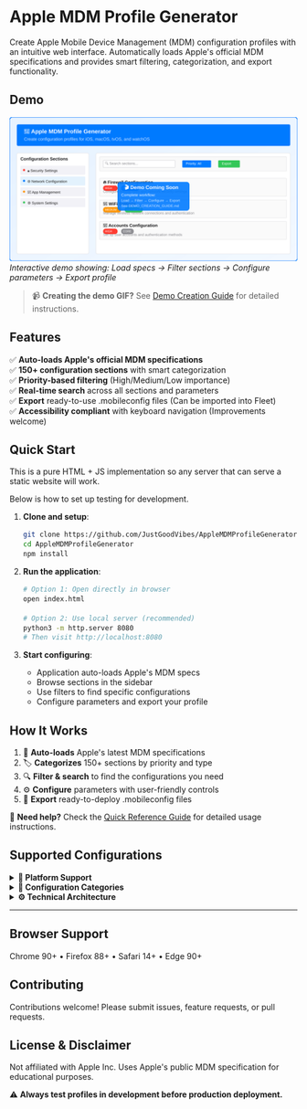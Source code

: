 # Apple MDM Profile Generator

Create Apple Mobile Device Management (MDM) configuration profiles with an intuitive web interface. Automatically loads Apple's official MDM specifications and provides smart filtering, categorization, and export functionality.

## Demo

![Apple MDM Profile Generator Demo](images/demo-placeholder.svg)
*Interactive demo showing: Load specs → Filter sections → Configure parameters → Export profile*

> 📹 **Creating the demo GIF?** See [Demo Creation Guide](docs/DEMO_CREATION_GUIDE.md) for detailed instructions.

## Features

✅ **Auto-loads Apple's official MDM specifications**  
✅ **150+ configuration sections** with smart categorization  
✅ **Priority-based filtering** (High/Medium/Low importance)   
✅ **Real-time search** across all sections and parameters  
✅ **Export** ready-to-use .mobileconfig files (Can be imported into Fleet)  
✅ **Accessibility compliant** with keyboard navigation  (Improvements welcome)  

## Quick Start

This is a pure HTML + JS implementation so any server that can serve a static website will work. 

Below is how to set up testing for development.
1. **Clone and setup**:
   ```bash
   git clone https://github.com/JustGoodVibes/AppleMDMProfileGenerator.git
   cd AppleMDMProfileGenerator
   npm install
   ```

2. **Run the application**:
   ```bash
   # Option 1: Open directly in browser
   open index.html

   # Option 2: Use local server (recommended)
   python3 -m http.server 8080
   # Then visit http://localhost:8080
   ```

3. **Start configuring**:
   - Application auto-loads Apple's MDM specs
   - Browse sections in the sidebar
   - Use filters to find specific configurations
   - Configure parameters and export your profile

## How It Works

1. 🔄 **Auto-loads** Apple's latest MDM specifications
2. 🏷️ **Categorizes** 150+ sections by priority and type
3. 🔍 **Filter & search** to find the configurations you need
4. ⚙️ **Configure** parameters with user-friendly controls
5. 📁 **Export** ready-to-deploy .mobileconfig files

📖 **Need help?** Check the [Quick Reference Guide](docs/QUICK_REFERENCE.md) for detailed usage instructions.

## Supported Configurations

<details>
<summary><strong>📱 Platform Support</strong></summary>

- **iOS** - iPhone and iPad device management
- **macOS** - Mac computer configuration
- **tvOS** - Apple TV settings
- **watchOS** - Apple Watch management

</details>

<details>
<summary><strong>🔧 Configuration Categories</strong></summary>

- **Core System** - Accounts, Restrictions, Top Level settings
- **Security & Privacy** - Firewall, VPN, Certificate Trust
- **Network** - WiFi, DNS, Proxy configurations
- **App Management** - App Store, Managed App Configuration
- **Device Settings** - AirPrint, Bluetooth, Camera controls
- **Authentication** - Single Sign-On, Active Directory
- **UI Customization** - Dock, Finder, Desktop appearance

</details>

<details>
<summary><strong>⚙️ Technical Architecture</strong></summary>

**Modular Design:**
- **Services** - Data fetching, caching, progress tracking, export
- **Managers** - UI state, filtering, section management
- **Components** - Reusable section and parameter components
- **Utilities** - Helper functions, constants, validation

**Data Processing:**
- Direct integration with Apple's official MDM specification API
- Intelligent parsing with robust fallback mechanisms
- Automatic detection and addition of missing MDM sections
- Hierarchical processing for parent-child section relationships

**Testing:**
- Comprehensive unit test suite for all functionality
- Badge system and filter testing
- End-to-end integration tests

</details>

---

## Browser Support
Chrome 90+ • Firefox 88+ • Safari 14+ • Edge 90+

## Contributing
Contributions welcome! Please submit issues, feature requests, or pull requests.

## License & Disclaimer
Not affiliated with Apple Inc. Uses Apple's public MDM specification for educational purposes.

⚠️ **Always test profiles in development before production deployment.**
